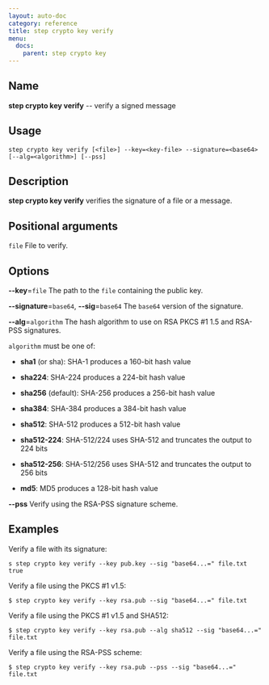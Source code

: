 ```yaml
---
layout: auto-doc
category: reference
title: step crypto key verify
menu:
  docs:
    parent: step crypto key
---
```


## Name
**step crypto key verify** -- verify a signed message

## Usage

```raw
step crypto key verify [<file>] --key=<key-file> --signature=<base64>
[--alg=<algorithm>] [--pss]
```

## Description

**step crypto key verify** verifies the signature of a file or a message.

## Positional arguments

`file`
File to verify.

## Options


**--key**=`file`
The path to the `file` containing the public key.

**--signature**=`base64`, **--sig**=`base64`
The `base64` version of the signature.

**--alg**=`algorithm`
The hash algorithm to use on RSA PKCS #1 1.5 and RSA-PSS signatures.

`algorithm` must be one of:

- **sha1** (or sha): SHA-1 produces a 160-bit hash value

- **sha224**: SHA-224 produces a 224-bit hash value

- **sha256** (default): SHA-256 produces a 256-bit hash value

- **sha384**: SHA-384 produces a 384-bit hash value

- **sha512**: SHA-512 produces a 512-bit hash value

- **sha512-224**: SHA-512/224 uses SHA-512 and truncates the output to 224 bits

- **sha512-256**: SHA-512/256 uses SHA-512 and truncates the output to 256 bits

- **md5**: MD5 produces a 128-bit hash value


**--pss**
Verify using the RSA-PSS signature scheme.

## Examples

Verify a file with its signature:
```shell
s step crypto key verify --key pub.key --sig "base64...=" file.txt
true
```

Verify a file using the PKCS #1 v1.5:
```shell
$ step crypto key verify --key rsa.pub --sig "base64...=" file.txt
```

Verify a file using the PKCS #1 v1.5 and SHA512:
```shell
$ step crypto key verify --key rsa.pub --alg sha512 --sig "base64...=" file.txt
```

Verify a file using the RSA-PSS scheme:
```shell
$ step crypto key verify --key rsa.pub --pss --sig "base64...=" file.txt
```

